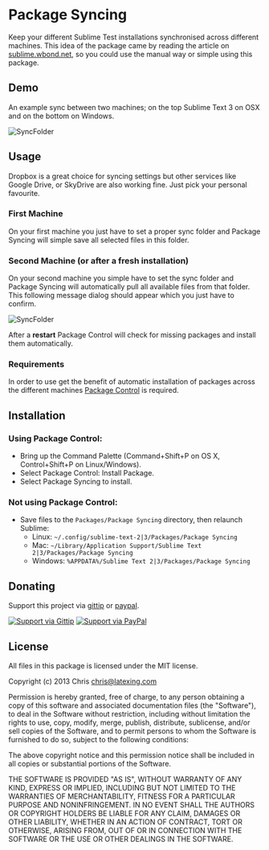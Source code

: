 # Package Syncing

Keep your different Sublime Test installations synchronised across different machines. This idea of the package came by reading the article on [sublime.wbond.net](https://sublime.wbond.net/docs/syncing), so you could use the manual way or simple using this package.

## Demo

An example sync between two machines; on the top Sublime Text 3 on OSX and on the bottom on Windows.

![SyncFolder](https://raw.github.com/wiki/Chris---/SublimeText-Package-Syncing/example.gif)

## Usage

Dropbox is a great choice for syncing settings but other services like Google Drive, or SkyDrive are also working fine. Just pick your personal favourite.

### First Machine

On your first machine you just have to set a proper sync folder and Package Syncing will simple save all selected files in this folder.

### Second Machine (or after a fresh installation)

On your second machine you simple have to set the sync folder and Package Syncing will automatically pull all available files from that folder. This following message dialog should appear which you just have to confirm.

![SyncFolder](https://raw.github.com/wiki/Chris---/SublimeText-Package-Syncing/sync_folder.jpg)

After a **restart** Package Control will check for missing packages and install them automatically.

### Requirements

In order to use get the benefit of automatic installation of packages across the different machines [Package Control](https://sublime.wbond.net) is required.

## Installation

### Using Package Control:

* Bring up the Command Palette (Command+Shift+P on OS X, Control+Shift+P on Linux/Windows).
* Select Package Control: Install Package.
* Select Package Syncing to install.

### Not using Package Control:

* Save files to the `Packages/Package Syncing` directory, then relaunch Sublime:
  * Linux: `~/.config/sublime-text-2|3/Packages/Package Syncing`
  * Mac: `~/Library/Application Support/Sublime Text 2|3/Packages/Package Syncing`
  * Windows: `%APPDATA%/Sublime Text 2|3/Packages/Package Syncing`

## Donating

Support this project via [gittip][] or [paypal][].

[![Support via Gittip](https://rawgithub.com/chris---/Donation-Badges/master/gittip.jpeg)][gittip] [![Support via PayPal](https://rawgithub.com/chris---/Donation-Badges/master/paypal.jpeg)][paypal]

[gittip]: https://www.gittip.com/Chris---
[paypal]: https://www.paypal.com/cgi-bin/webscr?cmd=_s-xclick&hosted_button_id=ZWZCJPFSZNXEW

## License

All files in this package is licensed under the MIT license.

Copyright (c) 2013 Chris <chris@latexing.com>

Permission is hereby granted, free of charge, to any person obtaining a copy
of this software and associated documentation files (the "Software"), to deal
in the Software without restriction, including without limitation the rights
to use, copy, modify, merge, publish, distribute, sublicense, and/or sell
copies of the Software, and to permit persons to whom the Software is
furnished to do so, subject to the following conditions:

The above copyright notice and this permission notice shall be included in
all copies or substantial portions of the Software.

THE SOFTWARE IS PROVIDED "AS IS", WITHOUT WARRANTY OF ANY KIND, EXPRESS OR
IMPLIED, INCLUDING BUT NOT LIMITED TO THE WARRANTIES OF MERCHANTABILITY,
FITNESS FOR A PARTICULAR PURPOSE AND NONINFRINGEMENT. IN NO EVENT SHALL THE
AUTHORS OR COPYRIGHT HOLDERS BE LIABLE FOR ANY CLAIM, DAMAGES OR OTHER
LIABILITY, WHETHER IN AN ACTION OF CONTRACT, TORT OR OTHERWISE, ARISING FROM,
OUT OF OR IN CONNECTION WITH THE SOFTWARE OR THE USE OR OTHER DEALINGS IN
THE SOFTWARE.